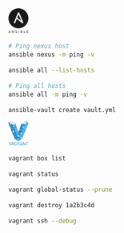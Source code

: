 <img src="static/ansible.png" alt="drawing" width="40"/>

```bash
# Ping nexus host
ansible nexus -m ping -v
```

```bash
ansible all --list-hosts
```

```bash
# Ping all hosts
ansible all -m ping -v
```

```bash
ansible-vault create vault.yml
```

<img src="static/vagrant.png" alt="drawing" width="40"/>

```bash
vagrant box list
```

```bash
vagrant status
```

```bash
vagrant global-status --prune
```

```bash
vagrant destroy 1a2b3c4d
```

```bash
vagrant ssh --debug
```

